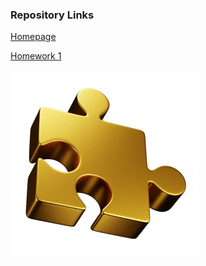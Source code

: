 ### Repository Links

[ Homepage ](https://riabets.github.io/cursor-cheshire/)

[ Homework 1 ](https://riabets.github.io/cursor-cheshire/homework01/index.html)

![Puzzle](./assets/images/puzzle-dynamic-premium.png "Puzzle")